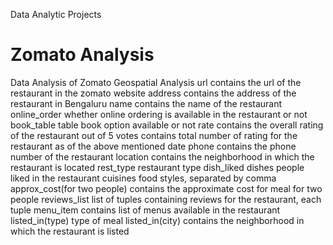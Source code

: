  Data Analytic Projects 
# Zomato Analysis 
Data Analysis of Zomato Geospatial Analysis
url contains the url of the restaurant in the zomato website
address contains the address of the restaurant in Bengaluru
name contains the name of the restaurant
online_order whether online ordering is available in the restaurant or not
book_table table book option available or not
rate contains the overall rating of the restaurant out of 5
votes contains total number of rating for the restaurant as of the above mentioned date
phone contains the phone number of the restaurant
location contains the neighborhood in which the restaurant is located
rest_type restaurant type
dish_liked dishes people liked in the restaurant
cuisines food styles, separated by comma
approx_cost(for two people) contains the approximate cost for meal for two people
reviews_list list of tuples containing reviews for the restaurant, each tuple
menu_item contains list of menus available in the restaurant
listed_in(type) type of meal
listed_in(city) contains the neighborhood in which the restaurant is listed
